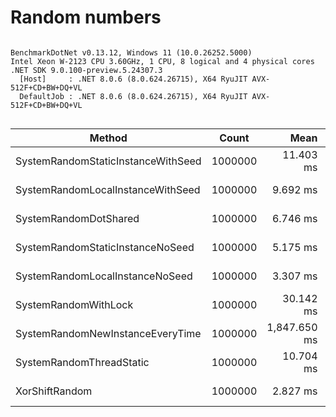 # Random numbers






```

BenchmarkDotNet v0.13.12, Windows 11 (10.0.26252.5000)
Intel Xeon W-2123 CPU 3.60GHz, 1 CPU, 8 logical and 4 physical cores
.NET SDK 9.0.100-preview.5.24307.3
  [Host]     : .NET 8.0.6 (8.0.624.26715), X64 RyuJIT AVX-512F+CD+BW+DQ+VL
  DefaultJob : .NET 8.0.6 (8.0.624.26715), X64 RyuJIT AVX-512F+CD+BW+DQ+VL


```
| Method                             | Count   | Mean         | Error      | StdDev     | Ratio  | RatioSD | Gen0       | Allocated   | Alloc Ratio   |
|----------------------------------- |-------- |-------------:|-----------:|-----------:|-------:|--------:|-----------:|------------:|--------------:|
| SystemRandomStaticInstanceWithSeed | 1000000 |    11.403 ms |  0.2192 ms |  0.3143 ms |   1.00 |    0.00 |          - |         6 B |          1.00 |
| SystemRandomLocalInstanceWithSeed  | 1000000 |     9.692 ms |  0.1318 ms |  0.1168 ms |   0.85 |    0.03 |          - |       310 B |         51.67 |
| SystemRandomDotShared              | 1000000 |     6.746 ms |  0.0737 ms |  0.0690 ms |   0.59 |    0.02 |          - |         3 B |          0.50 |
| SystemRandomStaticInstanceNoSeed   | 1000000 |     5.175 ms |  0.1025 ms |  0.1595 ms |   0.46 |    0.02 |          - |         3 B |          0.50 |
| SystemRandomLocalInstanceNoSeed    | 1000000 |     3.307 ms |  0.0657 ms |  0.0877 ms |   0.29 |    0.01 |          - |        74 B |         12.33 |
| SystemRandomWithLock               | 1000000 |    30.142 ms |  0.3933 ms |  0.3679 ms |   2.65 |    0.07 |          - |        12 B |          2.00 |
| SystemRandomNewInstanceEveryTime   | 1000000 | 1,847.650 ms | 36.1360 ms | 43.0174 ms | 162.08 |    5.66 | 70000.0000 | 304000400 B | 50,666,733.33 |
| SystemRandomThreadStatic           | 1000000 |    10.704 ms |  0.1247 ms |  0.1105 ms |   0.94 |    0.03 |          - |         6 B |          1.00 |
| XorShiftRandom                     | 1000000 |     2.827 ms |  0.0319 ms |  0.0298 ms |   0.25 |    0.01 |          - |         2 B |          0.33 |
